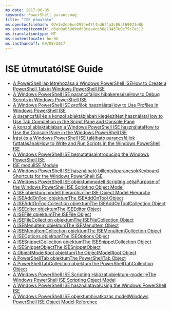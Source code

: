 ```yaml
---
ms.date: 2017-06-05
keywords: PowerShell parancsmag
title: "ISE útmutató"
ms.openlocfilehash: 07e3e2de6ce2934e47f4ad6f4a3c06af69021e8b
ms.sourcegitcommit: d6ab9ab5909ed59cce4ce30e29457e0e75c7ac12
ms.translationtype: MT
ms.contentlocale: hu-HU
ms.lasthandoff: 09/08/2017
---
```

# <a name="ise-guide"></a><span data-ttu-id="dbd58-103">ISE útmutató</span><span class="sxs-lookup"><span data-stu-id="dbd58-103">ISE Guide</span></span>

- [<span data-ttu-id="dbd58-104">A PowerShell lap létrehozása a Windows PowerShell ISE</span><span class="sxs-lookup"><span data-stu-id="dbd58-104">How to Create a PowerShell Tab in Windows PowerShell ISE</span></span>](ise/How-to-Create-a-PowerShell-Tab-in-Windows-PowerShell-ISE.md)
- [<span data-ttu-id="dbd58-105">A Windows PowerShell ISE parancsfájlok hibakeresése</span><span class="sxs-lookup"><span data-stu-id="dbd58-105">How to Debug Scripts in Windows PowerShell ISE</span></span>](ise/How-to-Debug-Scripts-in-Windows-PowerShell-ISE.md)
- [<span data-ttu-id="dbd58-106">A Windows PowerShell ISE profilok használata</span><span class="sxs-lookup"><span data-stu-id="dbd58-106">How to Use Profiles in Windows PowerShell ISE</span></span>](ise/How-to-Use-Profiles-in-Windows-PowerShell-ISE.md)
- [<span data-ttu-id="dbd58-107">A parancsfájl és a konzol ablaktáblában kiegészítést használata</span><span class="sxs-lookup"><span data-stu-id="dbd58-107">How to Use Tab Completion in the Script Pane and Console Pane</span></span>](ise/How-to-Use-Tab-Completion-in-the-Script-Pane-and-Console-Pane.md)
- [<span data-ttu-id="dbd58-108">A konzol ablaktáblában a Windows PowerShell ISE használata</span><span class="sxs-lookup"><span data-stu-id="dbd58-108">How to Use the Console Pane in the Windows PowerShell ISE</span></span>](ise/How-to-Use-the-Console-Pane-in-the-Windows-PowerShell-ISE.md)
- [<span data-ttu-id="dbd58-109">Írási és a Windows PowerShell ISE található parancsfájlok futtatásának</span><span class="sxs-lookup"><span data-stu-id="dbd58-109">How to Write and Run Scripts in the Windows PowerShell ISE</span></span>](ise/How-to-Write-and-Run-Scripts-in-the-Windows-PowerShell-ISE.md)
- [<span data-ttu-id="dbd58-110">A Windows PowerShell ISE bemutatása</span><span class="sxs-lookup"><span data-stu-id="dbd58-110">Introducing the Windows PowerShell ISE</span></span>](ise/Introducing-the-Windows-PowerShell-ISE.md)
- [<span data-ttu-id="dbd58-111">ISE modul</span><span class="sxs-lookup"><span data-stu-id="dbd58-111">ISE Module</span></span>](ise/ISE-Module.md)
- [<span data-ttu-id="dbd58-112">A Windows PowerShell ISE használható billentyűparancsok</span><span class="sxs-lookup"><span data-stu-id="dbd58-112">Keyboard Shortcuts for the Windows PowerShell ISE</span></span>](ise/Keyboard-Shortcuts-for-the-Windows-PowerShell-ISE.md)
- [<span data-ttu-id="dbd58-113">A Windows PowerShell ISE objektummodell Scripting célja</span><span class="sxs-lookup"><span data-stu-id="dbd58-113">Purpose of the Windows PowerShell ISE Scripting Object Model</span></span>](ise/Purpose-of-the-Windows-PowerShell-ISE-Scripting-Object-Model.md)
- [<span data-ttu-id="dbd58-114">A ISE objektum modell hierarchia</span><span class="sxs-lookup"><span data-stu-id="dbd58-114">The ISE Object Model Hierarchy</span></span>](ise/The-ISE-Object-Model-Hierarchy.md)
- [<span data-ttu-id="dbd58-115">A ISEAddOnTool objektum</span><span class="sxs-lookup"><span data-stu-id="dbd58-115">The ISEAddOnTool Object</span></span>](ise/The-ISEAddOnTool-Object.md)
- [<span data-ttu-id="dbd58-116">A ISEAddOnToolCollection objektum</span><span class="sxs-lookup"><span data-stu-id="dbd58-116">The ISEAddOnToolCollection Object</span></span>](ise/The-ISEAddOnToolCollection-Object.md)
- [<span data-ttu-id="dbd58-117">A ISEEditor objektum</span><span class="sxs-lookup"><span data-stu-id="dbd58-117">The ISEEditor Object</span></span>](ise/The-ISEEditor-Object.md)
- [<span data-ttu-id="dbd58-118">A ISEFile objektum</span><span class="sxs-lookup"><span data-stu-id="dbd58-118">The ISEFile Object</span></span>](ise/The-ISEFile-Object.md)
- [<span data-ttu-id="dbd58-119">A ISEFileCollection objektum</span><span class="sxs-lookup"><span data-stu-id="dbd58-119">The ISEFileCollection Object</span></span>](ise/The-ISEFileCollection-Object.md)
- [<span data-ttu-id="dbd58-120">A ISEMenuItem objektum</span><span class="sxs-lookup"><span data-stu-id="dbd58-120">The ISEMenuItem Object</span></span>](ise/The-ISEMenuItem-Object.md)
- [<span data-ttu-id="dbd58-121">A ISEMenuItemCollection objektum</span><span class="sxs-lookup"><span data-stu-id="dbd58-121">The ISEMenuItemCollection Object</span></span>](ise/The-ISEMenuItemCollection-Object.md)
- [<span data-ttu-id="dbd58-122">A ISEOptions objektum</span><span class="sxs-lookup"><span data-stu-id="dbd58-122">The ISEOptions Object</span></span>](ise/The-ISEOptions-Object.md)
- [<span data-ttu-id="dbd58-123">A ISESnippetCollection objektum</span><span class="sxs-lookup"><span data-stu-id="dbd58-123">The ISESnippetCollection Object</span></span>](ise/The-ISESnippetCollection-Object.md)
- [<span data-ttu-id="dbd58-124">A ISESnippetObject</span><span class="sxs-lookup"><span data-stu-id="dbd58-124">The ISESnippetObject</span></span>](ise/The-ISESnippetObject.md)
- [<span data-ttu-id="dbd58-125">A ObjectModelRoot objektum</span><span class="sxs-lookup"><span data-stu-id="dbd58-125">The ObjectModelRoot Object</span></span>](ise/The-ObjectModelRoot-Object.md)
- [<span data-ttu-id="dbd58-126">A PowerShellTab objektum</span><span class="sxs-lookup"><span data-stu-id="dbd58-126">The PowerShellTab Object</span></span>](ise/The-PowerShellTab-Object.md)
- [<span data-ttu-id="dbd58-127">A PowerShellTabCollection objektum</span><span class="sxs-lookup"><span data-stu-id="dbd58-127">The PowerShellTabCollection Object</span></span>](ise/The-PowerShellTabCollection-Object.md)
- [<span data-ttu-id="dbd58-128">A Windows PowerShell ISE Scripting Hálózatiobjektum-modellje</span><span class="sxs-lookup"><span data-stu-id="dbd58-128">The Windows PowerShell ISE Scripting Object Model</span></span>](ise/The-Windows-PowerShell-ISE-Scripting-Object-Model.md)
- [<span data-ttu-id="dbd58-129">A Windows PowerShell ISE használatával</span><span class="sxs-lookup"><span data-stu-id="dbd58-129">Using the Windows PowerShell ISE</span></span>](ise/Using-the-Windows-PowerShell-ISE.md)
- [<span data-ttu-id="dbd58-130">A Windows PowerShell ISE objektumhivatkozás modell</span><span class="sxs-lookup"><span data-stu-id="dbd58-130">Windows PowerShell ISE Object Model Reference</span></span>](ise/Windows-PowerShell-ISE-Object-Model-Reference.md)


